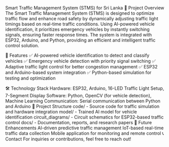 Smart Traffic Management System (STMS) for Sri Lanka
📌 Project Overview
The Smart Traffic Management System (STMS) is designed to optimize traffic flow and enhance road safety by dynamically adjusting traffic light timings based on real-time traffic conditions. Using AI-powered vehicle identification, it prioritizes emergency vehicles by instantly switching signals, ensuring faster response times. The system is integrated with ESP32, Arduino, and Python, providing an efficient and intelligent traffic control solution.

🚦 Features
✅ AI-powered vehicle identification to detect and classify vehicles
✅ Emergency vehicle detection with priority signal switching
✅ Adaptive traffic light control for better congestion management
✅ ESP32 and Arduino-based system integration
✅ Python-based simulation for testing and optimization

🛠️ Technology Stack
Hardware: ESP32, Arduino, 16-LED Traffic Light Setup, 7-Segment Display
Software: Python, OpenCV (for vehicle detection), Machine Learning
Communication: Serial communication between Python and Arduino
📂 Project Structure
code/ - Source code for traffic simulation and hardware integration
model/ - Trained AI model for vehicle identification
circuit_diagrams/ - Circuit schematics for ESP32-based traffic control
docs/ - Documentation, reports, and research papers
🚀 Future Enhancements
AI-driven predictive traffic management
IoT-based real-time traffic data collection
Mobile application for monitoring and remote control
📞 Contact
For inquiries or contributions, feel free to reach out!

